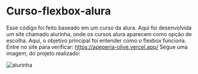 # Curso-flexbox-alura

Esse código foi feito baseado em um curso da alura. Aqui foi desenvolvida um site chamado alurinha, onde os cursos alura aparecem como opção de escolha.
Aqui, o objetivo principal foi entender como o flexbox funciona. Entre no site para verificar: https://apeperia-olive.vercel.app/
Segue uma imagem, do projeto realizado: 

![alurinha](https://user-images.githubusercontent.com/51519605/232666447-93ccd1af-6b2c-44a9-af67-5e11c5b8e509.png)
